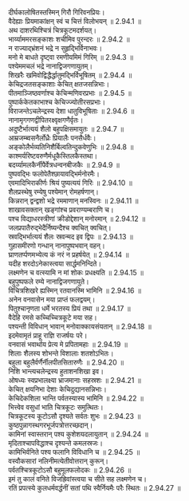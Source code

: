 

  
दीर्घकालोषितस्तस्मिन् गिरौ गिरिवनप्रियः।  
वैदेह्याः प्रियमाकांक्षन् स्वं च चित्तं विलोभयन् ॥ 2.94.1 ॥   
अथ दाशरथिश्चित्रं चित्रकूटमदर्शयत्।  
भार्य्याममरसङ्काशः शचीमिव पुरन्दरः ॥ 2.94.2 ॥   
न राज्याद्भ्रंशनं भद्रे न सुहृद्भिर्विनाभवः।  
मनो मे बाधते दृष्ट्वा रमणीयमिमं गिरिम् ॥ 2.94.3 ॥   
पश्येममचलं भद्रे नानाद्विजगणायुतम्।  
शिखरैः खमिवोद्विद्धैर्द्धातुमद्भिर्विभूषितम् ॥ 2.94.4 ॥   
केचिद्रजतसङ्काशाः केचित् क्षतजसन्निभाः।  
पीतमाञ्जिष्ठवर्णाश्च केचिन्मणिवरप्रभाः ॥ 2.94.5 ॥   
पुष्पार्ककेतकाभाश्च केचिज्ज्योतीरसप्रभाः।  
विराजन्तेऽचलेन्द्रस्य देशा धातुविभूषिताः ॥ 2.94.6 ॥   
नानामृगगणद्वीपितरक्ष्वृक्षगणैर्वृतः।  
अदुष्टैर्भात्ययं शैलो बहुपक्षिसमायुतः ॥ 2.94.7 ॥   
आम्रजम्ब्वसनैर्लोध्रैः प्रियालैः पनसैर्धवैः।  
अङ्कोलैर्भव्यतिनिशैर्बिल्वतिन्दुकवेणुभिः ॥ 2.94.8 ॥   
काश्मर्यरिष्टवरुणैर्मधूकैस्तिलकैस्तथा।  
बदर्य्यामलकैर्नीपैर्वेत्रधन्वनबीजकैः ॥ 2.94.9 ॥   
पुष्पवद्भिः फलोपेतैश्छायावद्भिर्मनोरमैः।  
एवमादिभिराकीर्णः श्रियं पुष्यत्ययं गिरिः ॥ 2.94.10 ॥   
शैलप्रस्थेषु रम्येषु पश्येमान् रोमहर्षणान्।  
किन्नरान् द्वन्द्वशो भद्रे रममाणान् मनस्विनः ॥ 2.94.11 ॥   
शाखावसक्तान् खङ्गांश्च प्रवराण्यम्बराणि च।  
पश्च विद्याधरस्त्रीणां क्रीडोद्देशान् मनोरमान् ॥ 2.94.12 ॥   
जलप्रपातैरुद्भेदैर्निष्यन्दैश्च क्वचित् क्वचित्।  
स्रवद्भिर्भात्ययं शैलः स्रवन्मद इव द्विपः ॥ 2.94.13 ॥   
गुहासमीरणो गन्धान् नानापुष्पभवान् वहन्।  
घ्राणतर्प्पणमभ्येत्य कं नरं न प्रहर्षयेत् ॥ 2.94.14 ॥   
यदीह शरदोऽनेकास्त्वया सार्द्धमनिन्दिते।  
लक्ष्मणेन च वत्स्यामि न मां शोकः प्रधक्ष्यति ॥ 2.94.15 ॥   
बहुपुष्पफले रम्ये नानाद्विजगणायुते।  
विचित्रशिखरे ह्यस्मिन् रतवानस्मि भामिनि ॥ 2.94.16 ॥   
अनेन वनवासेन मया प्राप्तं फलद्वयम्।  
पितुश्चानृणता धर्मे भरतस्य प्रियं तथा ॥ 2.94.17 ॥   
वैदेहि रमसे कच्चिच्चित्रकूटे मया सह।  
पश्यन्ती विविधान् भावान् मनोवाक्कायसंयतान् ॥ 2.94.18 ॥   
इदमेवामृतं प्राहू राज्ञि राजर्षयः परे।  
वनवासं भवार्थाय प्रेत्य मे प्रपितामहाः ॥ 2.94.19 ॥   
शिलाः शैलस्य शोभन्ते विशालाः शतशोऽभितः।  
बहुला बहुलैर्वर्णैर्नीलपीतसितारुणैः ॥ 2.94.20 ॥   
निशि भान्त्यचलेन्द्रस्य हुताशनशिखा इव।  
ओषध्यः स्वप्रभालक्ष्या भ्राजमानाः सहस्रशः ॥ 2.94.21 ॥   
केचित् क्षयनिभा देशाः केचिदुद्यानसन्निभाः।  
केचिदेकशिला भान्ति पर्वतस्यास्य भामिनि ॥ 2.94.22 ॥   
भित्त्वेव वसुधां भाति चित्रकूटः समुत्थितः।  
चित्रकूटस्य कूटोऽसौ दृश्यते सर्वतः शुभः ॥ 2.94.23 ॥   
कुष्ठपुन्नागस्थगरभूर्जपत्रोत्तरच्छदान्।  
कामिनां स्वास्तरान् पश्य कुशेशयदलायुतान् ॥ 2.94.24 ॥   
मृदिताश्चापविद्धाश्च दृश्यन्ते कमलस्रजः।  
कामिभिर्वनिते पश्य फलानि विविधानि च ॥ 2.94.25 ॥   
वस्वौकसारां नलिनीमत्येतीवोत्तरान् कुरून्।  
पर्वतश्चित्रकूटोऽसौ बहुमूलफलोदकः ॥ 2.94.26 ॥   
इमं तु कालं वनिते विजह्रिवांस्त्वया च सीते सह लक्ष्मणेन च।  
रतिं प्रपत्स्ये कुलधर्मवर्द्धनीं सतां पथि स्वैर्नियमैः परैः स्थितः ॥ 2.94.27 ॥   
